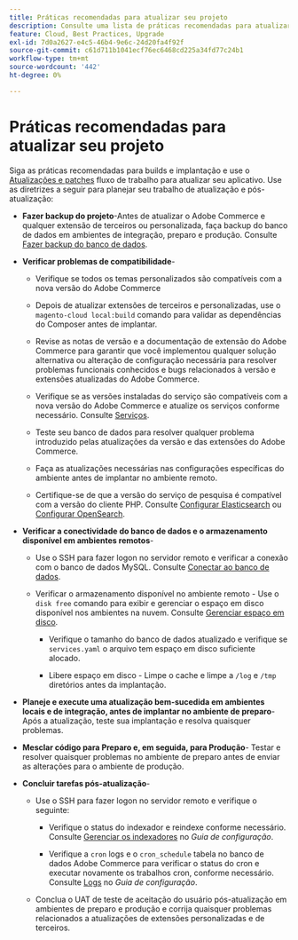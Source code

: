 ```yaml
---
title: Práticas recomendadas para atualizar seu projeto
description: Consulte uma lista de práticas recomendadas para atualizar os arquivos do projeto.
feature: Cloud, Best Practices, Upgrade
exl-id: 7d0a2627-e4c5-46b4-9e6c-24d20fa4f92f
source-git-commit: c61d711b1041ecf76ec6468cd225a34fd77c24b1
workflow-type: tm+mt
source-wordcount: '442'
ht-degree: 0%

---
```


# Práticas recomendadas para atualizar seu projeto

Siga as práticas recomendadas para builds e implantação e use o [Atualizações e patches](../development/commerce-version.md) fluxo de trabalho para atualizar seu aplicativo. Use as diretrizes a seguir para planejar seu trabalho de atualização e pós-atualização:

- **Fazer backup do projeto**-Antes de atualizar o Adobe Commerce e qualquer extensão de terceiros ou personalizada, faça backup do banco de dados em ambientes de integração, preparo e produção. Consulte [Fazer backup do banco de dados](../development/commerce-version.md#project-backup).

- **Verificar problemas de compatibilidade**-

   - Verifique se todos os temas personalizados são compatíveis com a nova versão do Adobe Commerce

   - Depois de atualizar extensões de terceiros e personalizadas, use o `magento-cloud local:build` comando para validar as dependências do Composer antes de implantar.

   - Revise as notas de versão e a documentação de extensão do Adobe Commerce para garantir que você implementou qualquer solução alternativa ou alteração de configuração necessária para resolver problemas funcionais conhecidos e bugs relacionados à versão e extensões atualizadas do Adobe Commerce.

   - Verifique se as versões instaladas do serviço são compatíveis com a nova versão do Adobe Commerce e atualize os serviços conforme necessário. Consulte [Serviços](../services/services-yaml.md).

   - Teste seu banco de dados para resolver qualquer problema introduzido pelas atualizações da versão e das extensões do Adobe Commerce.

   - Faça as atualizações necessárias nas configurações específicas do ambiente antes de implantar no ambiente remoto.

   - Certifique-se de que a versão do serviço de pesquisa é compatível com a versão do cliente PHP. Consulte [Configurar Elasticsearch](../services/elasticsearch.md) ou [Configurar OpenSearch](../services/opensearch.md).

- **Verificar a conectividade do banco de dados e o armazenamento disponível em ambientes remotos**-

   - Use o SSH para fazer logon no servidor remoto e verificar a conexão com o banco de dados MySQL. Consulte [Conectar ao banco de dados](../services/mysql.md#connect-to-the-database).

   - Verificar o armazenamento disponível no ambiente remoto - Use o `disk free` comando para exibir e gerenciar o espaço em disco disponível nos ambientes na nuvem. Consulte [Gerenciar espaço em disco](../storage/manage-disk-space.md).

      - Verifique o tamanho do banco de dados atualizado e verifique se `services.yaml` o arquivo tem espaço em disco suficiente alocado.

      - Libere espaço em disco - Limpe o cache e limpe a `/log` e `/tmp` diretórios antes da implantação.

- **Planeje e execute uma atualização bem-sucedida em ambientes locais e de integração, antes de implantar no ambiente de preparo**-Após a atualização, teste sua implantação e resolva quaisquer problemas.

- **Mesclar código para Preparo e, em seguida, para Produção**- Testar e resolver quaisquer problemas no ambiente de preparo antes de enviar as alterações para o ambiente de produção.

- **Concluir tarefas pós-atualização**-

   - Use o SSH para fazer logon no servidor remoto e verifique o seguinte:

      - Verifique o status do indexador e reindexe conforme necessário. Consulte [Gerenciar os indexadores](https://experienceleague.adobe.com/docs/commerce-operations/configuration-guide/cli/manage-indexers.html) no _Guia de configuração_.

      - Verifique a `cron` logs e o `cron_schedule` tabela no banco de dados Adobe Commerce para verificar o status do cron e executar novamente os trabalhos cron, conforme necessário.
Consulte [Logs](https://experienceleague.adobe.com/docs/commerce-operations/configuration-guide/cli/configure-cron-jobs.html#logging) no _Guia de configuração_.

   - Conclua o UAT de teste de aceitação do usuário pós-atualização em ambientes de preparo e produção e corrija quaisquer problemas relacionados a atualizações de extensões personalizadas e de terceiros.
